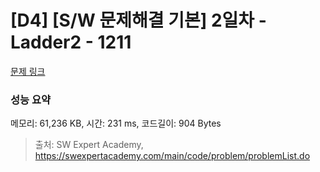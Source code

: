 # [D4] [S/W 문제해결 기본] 2일차 - Ladder2 - 1211 

[문제 링크](https://swexpertacademy.com/main/code/problem/problemDetail.do?contestProbId=AV14BgD6AEECFAYh) 

### 성능 요약

메모리: 61,236 KB, 시간: 231 ms, 코드길이: 904 Bytes



> 출처: SW Expert Academy, https://swexpertacademy.com/main/code/problem/problemList.do
